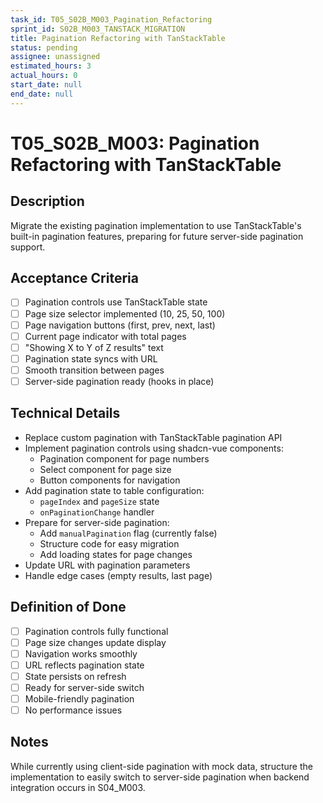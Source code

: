 ```yaml
---
task_id: T05_S02B_M003_Pagination_Refactoring
sprint_id: S02B_M003_TANSTACK_MIGRATION
title: Pagination Refactoring with TanStackTable
status: pending
assignee: unassigned
estimated_hours: 3
actual_hours: 0
start_date: null
end_date: null
---
```


# T05_S02B_M003: Pagination Refactoring with TanStackTable

## Description
Migrate the existing pagination implementation to use TanStackTable's built-in pagination features, preparing for future server-side pagination support.

## Acceptance Criteria
- [ ] Pagination controls use TanStackTable state
- [ ] Page size selector implemented (10, 25, 50, 100)
- [ ] Page navigation buttons (first, prev, next, last)
- [ ] Current page indicator with total pages
- [ ] "Showing X to Y of Z results" text
- [ ] Pagination state syncs with URL
- [ ] Smooth transition between pages
- [ ] Server-side pagination ready (hooks in place)

## Technical Details
- Replace custom pagination with TanStackTable pagination API
- Implement pagination controls using shadcn-vue components:
  - Pagination component for page numbers
  - Select component for page size
  - Button components for navigation
- Add pagination state to table configuration:
  - `pageIndex` and `pageSize` state
  - `onPaginationChange` handler
- Prepare for server-side pagination:
  - Add `manualPagination` flag (currently false)
  - Structure code for easy migration
  - Add loading states for page changes
- Update URL with pagination parameters
- Handle edge cases (empty results, last page)

## Definition of Done
- [ ] Pagination controls fully functional
- [ ] Page size changes update display
- [ ] Navigation works smoothly
- [ ] URL reflects pagination state
- [ ] State persists on refresh
- [ ] Ready for server-side switch
- [ ] Mobile-friendly pagination
- [ ] No performance issues

## Notes
While currently using client-side pagination with mock data, structure the implementation to easily switch to server-side pagination when backend integration occurs in S04_M003.